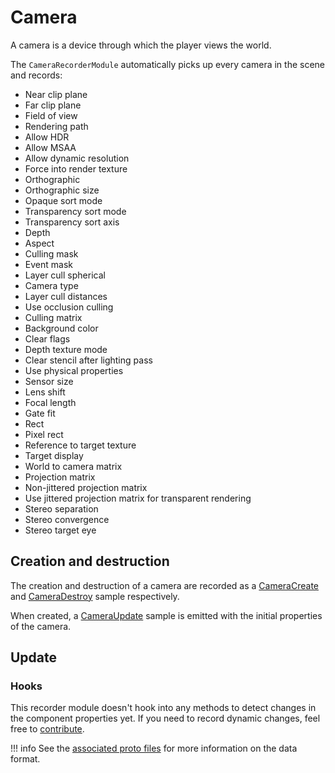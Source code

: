 # Camera

A camera is a device through which the player views the world.

The `CameraRecorderModule` automatically picks up every camera in the scene and records:

- Near clip plane
- Far clip plane
- Field of view
- Rendering path
- Allow HDR
- Allow MSAA
- Allow dynamic resolution
- Force into render texture
- Orthographic
- Orthographic size
- Opaque sort mode
- Transparency sort mode
- Transparency sort axis
- Depth
- Aspect
- Culling mask
- Event mask
- Layer cull spherical
- Camera type
- Layer cull distances
- Use occlusion culling
- Culling matrix
- Background color
- Clear flags
- Depth texture mode
- Clear stencil after lighting pass
- Use physical properties
- Sensor size
- Lens shift
- Focal length
- Gate fit
- Rect
- Pixel rect
- Reference to target texture
- Target display
- World to camera matrix
- Projection matrix
- Non-jittered projection matrix
- Use jittered projection matrix for transparent rendering
- Stereo separation
- Stereo convergence
- Stereo target eye

## Creation and destruction

The creation and destruction of a camera are recorded as a [CameraCreate](../../file-format/proto-files/unity/camera.md#cameracreate) and [CameraDestroy](../../file-format/proto-files/unity/camera.md#cameradestroy) sample respectively.

When created, a [CameraUpdate](../../file-format/proto-files/unity/camera.md#cameraupdate) sample is emitted with the initial properties of the camera.

## Update

### Hooks

This recorder module doesn't hook into any methods to detect changes in the component properties yet. If you need to record dynamic changes, feel free to [contribute](../../../contributing.md).

!!! info
    See the [associated proto files](../../file-format/proto-files/unity/camera.md) for more information on the data format.